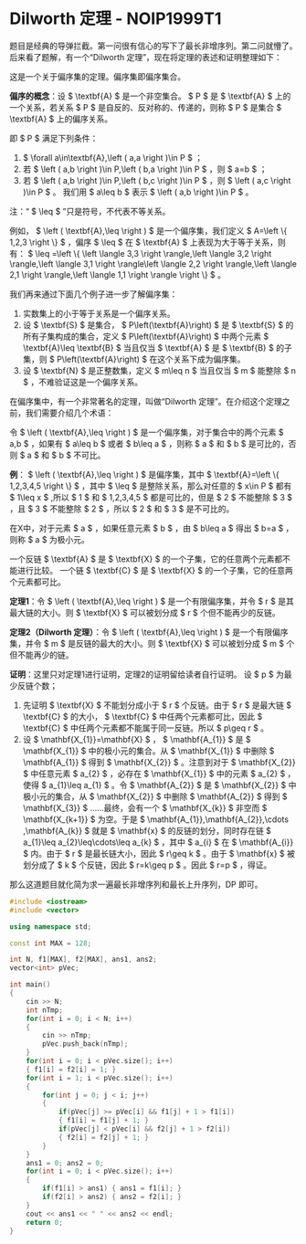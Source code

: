 # Dilworth 定理 - NOIP1999T1


题目是经典的导弹拦截。第一问很有信心的写下了最长非增序列。第二问就懵了。后来看了题解，有一个“Dilworth 定理”，现在将定理的表述和证明整理如下：

这是一个关于偏序集的定理。偏序集即偏序集合。

**偏序的概念**：设 $ \textbf{A} $ 是一个非空集合。 $ P $ 是 $ \textbf{A} $ 上的一个关系，若关系 $ P $ 是自反的、反对称的、传递的，则称 $ P $ 是集合 $ \textbf{A} $ 上的偏序关系。

即 $ P $ 满足下列条件：
1.  $ \forall a\in\textbf{A},\left ( a,a \right )\in P $ ；
2. 若 $ \left ( a,b \right )\in P,\left ( b,a \right )\in P $ ，则 $ a=b $ ；
3. 若 $ \left ( a,b \right )\in P,\left ( b,c \right )\in P $ ，则 $ \left ( a,c \right )\in P $ 。
我们用 $ a\leq b $ 表示 $ \left ( a,b \right )\in P $ 。

注：“ $ \leq $ ”只是符号，不代表不等关系。

例如， $ \left ( \textbf{A},\leq \right ) $ 是一个偏序集，我们定义 $ A=\left \\{ 1,2,3 \right \\} $ ，偏序 $ \leq $ 在 $ \textbf{A} $ 上表现为大于等于关系，则有： $ \leq =\left \\{ \left \langle 3,3 \right \rangle,\left \langle 3,2 \right \rangle,\left \langle 3,1 \right \rangle\left \langle 2,2 \right \rangle,\left \langle 2,1 \right \rangle,\left \langle 1,1 \right \rangle \right \\} $ 。

我们再来通过下面几个例子进一步了解偏序集：

1. 实数集上的小于等于关系是一个偏序关系。
2. 设 $ \textbf{S} $ 是集合， $ P\left(\textbf{A}\right) $ 是 $ \textbf{S} $ 的所有子集构成的集合，定义 $ P\left(\textbf{A}\right) $ 中两个元素 $ \textbf{A}\leq \textbf{B} $ 当且仅当 $ \textbf{A} $ 是 $ \textbf{B} $ 的子集，则 $ P\left(\textbf{A}\right) $ 在这个关系下成为偏序集。
3. 设 $ \textbf{N} $ 是正整数集，定义 $ m\leq n $ 当且仅当 $ m $ 能整除 $ n $ ，不难验证这是一个偏序关系。

在偏序集中，有一个非常著名的定理，叫做“Dilworth 定理”。在介绍这个定理之前，我们需要介绍几个术语：

令 $ \left ( \textbf{A},\leq \right ) $ 是一个偏序集，对于集合中的两个元素 $ a,b $ ，如果有 $ a\leq b $ 或者 $ b\leq a $ ，则称 $ a $ 和 $ b $ 是可比的，否则 $ a $ 和 $ b $ 不可比。

**例**： $ \left ( \textbf{A},\leq \right ) $ 是偏序集，其中 $ \textbf{A}=\left \\{ 1,2,3,4,5 \right \\} $ ，其中 $ \leq $ 是整除关系，那么对任意的 $ x\in P $ 都有 $ 1\leq x $ ,所以 $ 1 $ 和 $ 1,2,3,4,5 $ 都是可比的，但是 $ 2 $ 不能整除 $ 3 $ ，且 $ 3 $ 不能整除 $ 2 $ ，所以 $ 2 $ 和 $ 3 $ 是不可比的。

在X中，对于元素 $ a $ ，如果任意元素 $ b $ ，由 $ b\leq a $ 得出 $ b=a $ ，则称 $ a $ 为极小元。

一个反链 $ \textbf{A} $ 是 $ \textbf{X} $ 的一个子集，它的任意两个元素都不能进行比较。
一个链 $ \textbf{C} $ 是 $ \textbf{X} $ 的一个子集，它的任意两个元素都可比。

**定理1**：令 $ \left ( \textbf{A},\leq \right ) $ 是一个有限偏序集，并令 $ r $ 是其最大链的大小。则 $ \textbf{X} $ 可以被划分成 $ r $ 个但不能再少的反链。

**定理2（Dilworth 定理）**：令 $ \left ( \textbf{A},\leq \right ) $ 是一个有限偏序集，并令 $ m $ 是反链的最大的大小。则 $ \textbf{X} $ 可以被划分成 $ m $ 个但不能再少的链。

**证明**：这里只对定理1进行证明，定理2的证明留给读者自行证明。
设 $ p $ 为最少反链个数；
1. 先证明 $ \textbf{X} $ 不能划分成小于 $ r $ 个反链。由于 $ r $ 是最大链 $ \textbf{C} $ 的大小， $ \textbf{C} $ 中任两个元素都可比，因此 $ \textbf{C} $ 中任两个元素都不能属于同一反链。所以 $ p\geq r $ 。
2. 设 $ \mathbf{X_{1}}=\mathbf{X} $ ， $ \mathbf{A_{1}} $ 是 $ \mathbf{X_{1}} $ 中的极小元的集合。从 $ \mathbf{X_{1}} $ 中删除 $ \mathbf{A_{1}} $ 得到 $ \mathbf{X_{2}} $ 。注意到对于 $ \mathbf{X_{2}} $ 中任意元素 $ a_{2} $ ，必存在 $ \mathbf{X_{1}} $ 中的元素 $ a_{2} $ ，使得 $ a_{1}\leq a_{1} $ 。令 $ \mathbf{A_{2}} $ 是 $ \mathbf{X_{2}} $ 中极小元的集合，从 $ \mathbf{X_{2}} $ 中删除 $ \mathbf{A_{2}} $ 得到 $ \mathbf{X_{3}} $ ……最终，会有一个 $ \mathbf{X_{k}} $ 非空而 $ \mathbf{X_{k+1}} $ 为空。于是 $ \mathbf{A_{1}},\mathbf{A_{2}},\cdots ,\mathbf{A_{k}} $ 就是 $ \mathbf{x} $ 的反链的划分，同时存在链 $ a_{1}\leq a_{2}\leq\cdots\leq a_{k} $ ，其中 $ a_{i} $ 在 $ \mathbf{A_{i}} $ 内。由于 $ r $ 是最长链大小，因此 $ r\geq k $ 。由于 $ \mathbf{x} $ 被划分成了 $ k $ 个反链，因此 $ r=k\geq p $ 。因此 $ r=p $ ，得证。

那么这道题目就化简为求一遍最长非增序列和最长上升序列，DP 即可。

```cpp
#include <iostream>
#include <vector>

using namespace std;

const int MAX = 128;

int N, f1[MAX], f2[MAX], ans1, ans2;
vector<int> pVec;

int main()
{
    cin >> N;
    int nTmp;
    for(int i = 0; i < N; i++)
    {
        cin >> nTmp;
        pVec.push_back(nTmp);
    }
    for(int i = 0; i < pVec.size(); i++)
    { f1[i] = f2[i] = 1; }
    for(int i = 1; i < pVec.size(); i++)
    {
        for(int j = 0; j < i; j++)
        {
            if(pVec[j] >= pVec[i] && f1[j] + 1 > f1[i])
            { f1[i] = f1[j] + 1; }
            if(pVec[j] < pVec[i] && f2[j] + 1 > f2[i])
            { f2[i] = f2[j] + 1; }
        }
    }
    ans1 = 0; ans2 = 0;
    for(int i = 0; i < pVec.size(); i++)
    {
        if(f1[i] > ans1) { ans1 = f1[i]; }
        if(f2[i] > ans2) { ans2 = f2[i]; }
    }
    cout << ans1 << " " << ans2 << endl;
    return 0;
}
```
